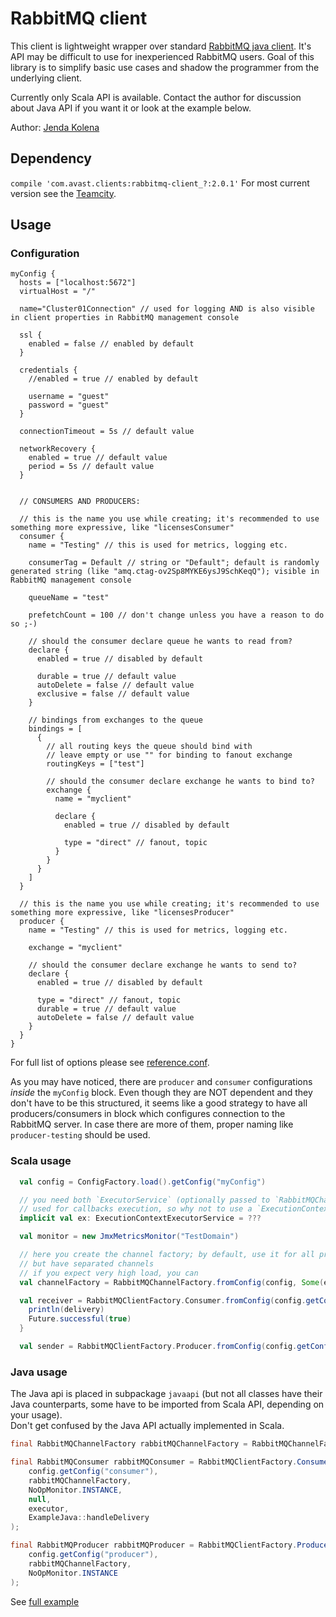 # RabbitMQ client
This client is lightweight wrapper over standard [RabbitMQ java client](https://www.rabbitmq.com/java-client.html).
It's API may be difficult to use for inexperienced RabbitMQ users. Goal of this library is to simplify basic use cases and shadow the programmer
from the underlying client.

Currently only Scala API is available. Contact the author for discussion about Java API if you want it or look at the example below.

Author: [Jenda Kolena](mailto:kolena@avast.com)

## Dependency
`compile 'com.avast.clients:rabbitmq-client_?:2.0.1'`
For most current version see the [Teamcity](https://teamcity.int.avast.com/viewType.html?buildTypeId=CloudSystems_RabbitMQClient_ReleasePublish).

## Usage

### Configuration

```
myConfig {
  hosts = ["localhost:5672"]
  virtualHost = "/"
  
  name="Cluster01Connection" // used for logging AND is also visible in client properties in RabbitMQ management console

  ssl {
    enabled = false // enabled by default
  }

  credentials {
    //enabled = true // enabled by default

    username = "guest"
    password = "guest"
  }

  connectionTimeout = 5s // default value

  networkRecovery {
    enabled = true // default value
    period = 5s // default value
  }


  // CONSUMERS AND PRODUCERS:

  // this is the name you use while creating; it's recommended to use something more expressive, like "licensesConsumer"
  consumer {
    name = "Testing" // this is used for metrics, logging etc.

    consumerTag = Default // string or "Default"; default is randomly generated string (like "amq.ctag-ov2Sp8MYKE6ysJ9SchKeqQ"); visible in RabbitMQ management console

    queueName = "test"

    prefetchCount = 100 // don't change unless you have a reason to do so ;-)

    // should the consumer declare queue he wants to read from?
    declare {
      enabled = true // disabled by default

      durable = true // default value
      autoDelete = false // default value
      exclusive = false // default value
    }

    // bindings from exchanges to the queue
    bindings = [
      {
        // all routing keys the queue should bind with
        // leave empty or use "" for binding to fanout exchange
        routingKeys = ["test"]

        // should the consumer declare exchange he wants to bind to?
        exchange {
          name = "myclient"

          declare {
            enabled = true // disabled by default

            type = "direct" // fanout, topic
          }
        }
      }
    ]
  }

  // this is the name you use while creating; it's recommended to use something more expressive, like "licensesProducer"
  producer {
    name = "Testing" // this is used for metrics, logging etc.

    exchange = "myclient"

    // should the consumer declare exchange he wants to send to?
    declare {
      enabled = true // disabled by default

      type = "direct" // fanout, topic
      durable = true // default value
      autoDelete = false // default value
    }
  }
}
```
For full list of options please see [reference.conf](src/main/resources/reference.conf).

As you may have noticed, there are `producer` and `consumer` configurations *inside* the `myConfig` block. Even though they are NOT dependent and they don't
have to be this structured, it seems like a good strategy to have all producers/consumers in block which configures connection to the RabbitMQ server. In case
there are more of them, proper naming like `producer-testing` should be used.

### Scala usage

```scala
  val config = ConfigFactory.load().getConfig("myConfig")

  // you need both `ExecutorService` (optionally passed to `RabbitMQChannelFactory`) and `ExecutionContext` (implicitly passed to consumer), both are
  // used for callbacks execution, so why not to use a `ExecutionContextExecutionService`?
  implicit val ex: ExecutionContextExecutorService = ???

  val monitor = new JmxMetricsMonitor("TestDomain")

  // here you create the channel factory; by default, use it for all producers/consumers amongst one RabbitMQ server - they will share a single TCP connection
  // but have separated channels
  // if you expect very high load, you can
  val channelFactory = RabbitMQChannelFactory.fromConfig(config, Some(ex))

  val receiver = RabbitMQClientFactory.Consumer.fromConfig(config.getConfig("consumer"), channelFactory, monitor) { delivery =>
    println(delivery)
    Future.successful(true)
  }

  val sender = RabbitMQClientFactory.Producer.fromConfig(config.getConfig("producer"), channelFactory, monitor)
```

### Java usage

The Java api is placed in subpackage `javaapi` (but not all classes have their Java counterparts, some have to be imported from Scala API,
depending on your usage).  
Don't get confused by the Java API actually implemented in Scala.

```java
final RabbitMQChannelFactory rabbitMQChannelFactory = RabbitMQChannelFactory.fromConfig(config, executor, null, null, null);

final RabbitMQConsumer rabbitMQConsumer = RabbitMQClientFactory.Consumer().fromConfig(
    config.getConfig("consumer"),
    rabbitMQChannelFactory,
    NoOpMonitor.INSTANCE,
    null,
    executor,
    ExampleJava::handleDelivery
);

final RabbitMQProducer rabbitMQProducer = RabbitMQClientFactory.Producer().fromConfig(
    config.getConfig("producer"),
    rabbitMQChannelFactory,
    NoOpMonitor.INSTANCE
);

```

See [full example](/src/test/java/ExampleJava.java)
